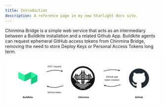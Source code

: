 ```yaml
---
title: Introduction
description: A reference page in my new Starlight docs site.
---
```


Chinmina Bridge is a simple web service that acts as an intermediary between a Buildkite installation and a related Github App. Buildkite agents can request ephemeral GitHub access tokens from Chinmina Bridge, removing the need to store Deploy Keys or Personal Access Tokens long term.

![Buildkite connecting to GitHub via Chinmina](../../assets/chinmina-high-level.png)
